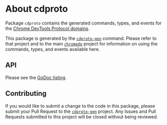 # About cdproto

Package `cdproto` contains the generated commands, types, and events for the
[Chrome DevTools Protocol domains][devtools-protocol].

This package is generated by the [`cdproto-gen`][cdproto-gen] command.  Please
refer to that project and to the main [`chromedp`][chromedp] project for
information on using the commands, types, and events available here.

## API

Please see the [GoDoc listing][godoc].

## Contributing

If you would like to submit a change to the code in this package, please submit
your Pull Request to the [`cdproto-gen`][cdproto-gen] project. Any Issues and
Pull Requests submitted to this project will be closed without being reviewed.

[devtools-protocol]: https://chromedevtools.github.io/devtools-protocol/
[cdproto-gen]: https://github.com/goconnectx/cdproto-gen
[chromedp]: https://github.com/goconnectx/chromedp
[godoc]: https://godoc.org/github.com/goconnectx/cdproto

